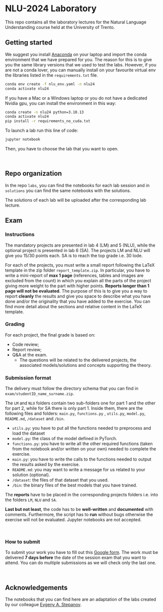 # NLU-2024 Laboratory

This repo contains all the laboratory lectures for the Natural Language Understanding course held at the University of Trento.
<br>

## Getting started

We suggest you install [Anaconda](https://www.anaconda.com/download) on your laptop and import the conda environment that we have prepared for you. The reason for this is to give you the same library versions that we used to test the labs. However, if you are not a conda lover, you can manually install on your favourite virtual env the libraries listed in the `requirements.txt` file.

```bash
conda env create -f nlu_env.yaml -n nlu24
conda activate nlu24
```
If you have a Mac or a Windows laptop or you do not have a dedicated Nvidia gpu, you can install the environment in this way:

```bash
conda create -n nlu24 python=3.10.13
conda activate nlu24
pip install -r requirements_no_cuda.txt
```

To launch a lab run this line of code:
```bash
jupyter notebook
```


Then, you have to choose the lab that you want to open. 

<br>

## Repo organization
In the repo `labs`, you can find the notebooks for each lab session and in `solutions` you can find the same notebooks with the solutions.
<br>

The solutions of each lab will be uploaded after the corresponding lab lecture.


## Exam

### Instructions
The mandatory projects are presented in lab 4 (LM) and 5 (NLU), while the optional project is presented in lab 6 (SA). The projects LM and NLU will give you 15/30 points each. SA is to reach the top grade i.e. 30 lode. 

For each of the projects, you must write a small report following the LaTeX template in the zip folder `report_template.zip`. In particular, you have to write a mini-report of **max 1 page** (references, tables and images are excluded from the count) in which you explain all the parts of the project giving more weight to the part with higher points. **Reports longer than 1 page will not be evaluated**. The purpose of this is to give you a way to report **cleanly** the results and give you space to describe what you have done and/or the originality that you have added to the exercise. You can find more detail about the sections and relative content in the LaTeX template.

### Grading
For each project, the final grade is based on:
- Code review;
- Report review;
- Q&A at the exam.
    -  The questions will be related to the delivered projects, the associated models/solutions and concepts supporting the theory.


### Submission format

The delivery must follow the directory schema that you can find in `exam/studentID_name_surname.zip`. 

The `LM` and `NLU` folders contain two sub-folders one for part 1 and the other for part 2, while for SA there is only part 1.   Inside them, there are the following files and folders: `main.py`, `functions.py` ,  `utils.py`,  `model.py`,  `README.md`, `/dataset` and `/bin`.

- `utils.py`: you have to put all the functions needed to preprocess and load the dataset
- `model.py`: the class of the model defined in PyTorch.
- `functions.py`: you have to write all the other required functions (taken from the notebook and/or written on your own) needed to complete the exercise.
- `main.py`: you have to write the calls to the functions needed to output the results asked by the exercise.
- `README.md`: you may want to write a message for us related to your solution (optional).
- `/dataset`: the files of that dataset that you used.
- `/bin`: the binary files of the best models that you have trained.

 The **reports** have to be placed in the corresponding projects folders i.e. into the folders `LM`, `NLU` and `SA`.

**Last but not least**, the code has to be **well-written** and **documented** with comments. Furthermore, the script has to **run** without bugs otherwise the exercise will not be evaluated. Jupyter notebooks are not accepted.

<br>

### How to submit
To submit your work you have to fill out this [Google form](https://forms.gle/2UNFNRDDAboTgeuG9). The work must be delivered **7 days before** the date of the session exam that you want to attend. You can do multiple submissions as we will check only the last one.

<br>

## Acknowledgements
The notebooks that you can find here are an adaptation of the labs created by our colleague [Evgeny A. Stepanov](https://github.com/esrel).
